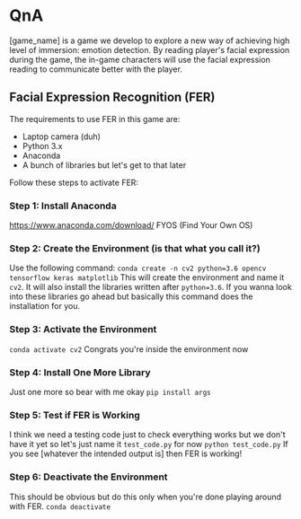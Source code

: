 # QnA
[game_name] is a game we develop to explore a new way of achieving high level of immersion: emotion detection. By reading player's facial expression during the game, the in-game characters will use the facial expression reading to communicate better with the player.

## Facial Expression Recognition (FER)
The requirements to use FER in this game are:
* Laptop camera (duh)
* Python 3.x
* Anaconda
* A bunch of libraries but let's get to that later

Follow these steps to activate FER:
### Step 1: Install Anaconda
https://www.anaconda.com/download/ FYOS (Find Your Own OS)

### Step 2: Create the Environment (is that what you call it?)
Use the following command:
```conda create -n cv2 python=3.6 opencv tensorflow keras matplotlib```
This will create the environment and name it `cv2`. It will also install the libraries written after `python=3.6`. If you wanna look into these libraries go ahead but basically this command does the installation for you.

### Step 3: Activate the Environment
```conda activate cv2```
Congrats you're inside the environment now

### Step 4: Install One More Library
Just one more so bear with me okay
```pip install args```

### Step 5: Test if FER is Working
I think we need a testing code just to check everything works but we don't have it yet so let's just name it `test_code.py` for now
```python test_code.py```
If you see [whatever the intended output is] then FER is working!

### Step 6: Deactivate the Environment
This should be obvious but do this only when you're done playing around with FER.
```conda deactivate```


